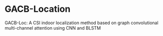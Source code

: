 # GACB-Location
GACB-Loc: A CSI indoor localization method based on graph convolutional multi-channel attention using CNN and BLSTM
